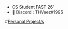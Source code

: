 - CS Student FAST 26'
- 💬 Discord : THVeez#1995

#[Personal Project/s](https://beacons.ai/kaguyasmo/projects)

<!---
mariathv/mariathv is a ✨ special ✨ repository because its `README.md` (this file) appears on your GitHub profile.
You can click the Preview link to take a look at your changes.
--->

